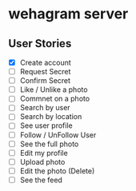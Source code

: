 # wehagram server

## User Stories

- [x] Create account
- [ ] Request Secret
- [ ] Confirm Secret
- [ ] Like / Unlike a photo
- [ ] Commnet on a photo
- [ ] Search by user
- [ ] Search by location
- [ ] See user profile
- [ ] Follow / UnFollow User
- [ ] See the full photo
- [ ] Edit my profile
- [ ] Upload photo
- [ ] Edit the photo (Delete)
- [ ] See the feed
